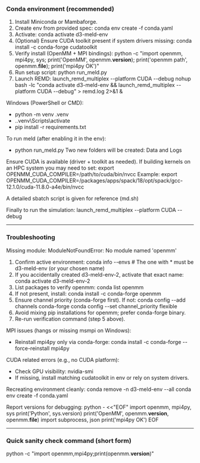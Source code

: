 
### Conda environment (recommended)
1. Install Miniconda or Mambaforge.
2. Create env from provided spec:
   conda env create -f conda.yaml
3. Activate:
   conda activate d3-meld-env
4. (Optional) Ensure CUDA toolkit present if system drivers missing:
   conda install -c conda-forge cudatoolkit
5. Verify install (OpenMM + MPI bindings):
   python -c "import openmm, mpi4py, sys; print('OpenMM', openmm.__version__); print('openmm path', openmm.__file__); print('mpi4py OK')"
6. Run setup script:
   python run_meld.py
7. Launch REMD:
   launch_remd_multiplex --platform CUDA --debug
nohup bash -lc "conda activate d3-meld-env && launch_remd_multiplex --platform CUDA --debug" > remd.log 2>&1 &

Windows (PowerShell or CMD):
- python -m venv .venv
- .\.venv\Scripts\activate
- pip install -r requirements.txt

To run meld (after enabling it in the env):
- python run_meld.py
Two new folders will be created: Data and Logs

Ensure CUDA is available (driver + toolkit as needed). If building kernels on an HPC system you may need to set:
export OPENMM_CUDA_COMPILER=/path/to/cuda/bin/nvcc
Example:
export OPENMM_CUDA_COMPILER=/packages/apps/spack/18/opt/spack/gcc-12.1.0/cuda-11.8.0-a4e/bin/nvcc

A detailed sbatch script is given for reference (md.sh)

Finally to run the simulation:
launch_remd_multiplex --platform CUDA --debug

---
### Troubleshooting

Missing module: ModuleNotFoundError: No module named 'openmm'
1. Confirm active environment:
   conda info --envs  # The one with * must be d3-meld-env (or your chosen name)
2. If you accidentally created d3-meld-env-2, activate that exact name:
   conda activate d3-meld-env-2
3. List packages to verify openmm:
   conda list openmm
4. If not present, install:
   conda install -c conda-forge openmm
5. Ensure channel priority (conda-forge first). If not:
   conda config --add channels conda-forge
   conda config --set channel_priority flexible
6. Avoid mixing pip installations for openmm; prefer conda-forge binary.
7. Re-run verification command (step 5 above).

MPI issues (hangs or missing msmpi on Windows):
- Reinstall mpi4py only via conda-forge:
  conda install -c conda-forge --force-reinstall mpi4py

CUDA related errors (e.g., no CUDA platform):
- Check GPU visibility:
  nvidia-smi
- If missing, install matching cudatoolkit in env or rely on system drivers.

Recreating environment cleanly:
conda remove -n d3-meld-env --all
conda env create -f conda.yaml

Report versions for debugging:
python - <<"EOF"
import openmm, mpi4py, sys
print('Python', sys.version)
print('OpenMM', openmm.__version__, openmm.__file__)
import subprocess, json
print('mpi4py OK')
EOF

---
### Quick sanity check command (short form)
python -c "import openmm,mpi4py;print(openmm.__version__)"

